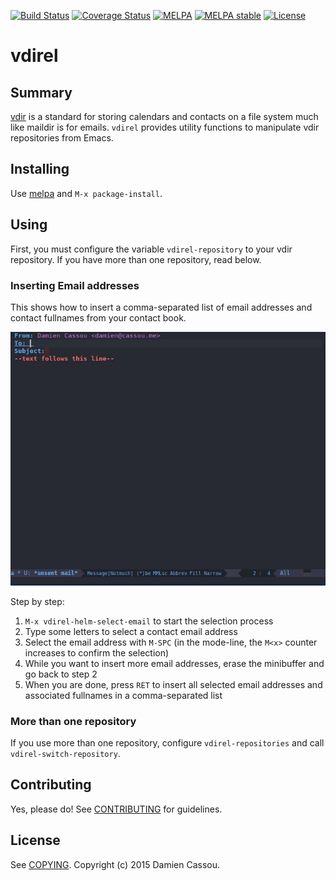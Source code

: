 [![Build Status](https://travis-ci.org/DamienCassou/vdirel.svg)](https://travis-ci.org/DamienCassou/vdirel)
[![Coverage Status](https://coveralls.io/repos/DamienCassou/vdirel/badge.svg)](https://coveralls.io/r/DamienCassou/vdirel)
[![MELPA](http://melpa.org/packages/vdirel-badge.svg)](http://melpa.org/#/vdirel)
[![MELPA stable](http://stable.melpa.org/packages/vdirel-badge.svg)](http://stable.melpa.org/#/vdirel)
[![License](http://img.shields.io/:license-gpl3-blue.svg)](http://www.gnu.org/licenses/gpl-3.0.html)

# vdirel

## Summary

[vdir](https://vdirsyncer.readthedocs.org/en/stable/vdir.html) is a standard for storing calendars and contacts on a file system much like maildir is for emails. `vdirel` provides utility functions to manipulate vdir repositories from Emacs.

## Installing

Use [melpa](http://melpa.org/) and `M-x package-install`.

## Using

First, you must configure the variable `vdirel-repository` to your
vdir repository. If you have more than one repository, read below.

### Inserting Email addresses

This shows how to insert a comma-separated list of email addresses and
contact fullnames from your contact book.

![Insertion animation using vdirel and helm](media/insert.gif)

Step by step:

1. `M-x vdirel-helm-select-email` to start the selection process
2. Type some letters to select a contact email address
3. Select the email address with `M-SPC` (in the mode-line, the `M<x>`
   counter increases to confirm the selection)
4. While you want to insert more email addresses, erase the minibuffer
   and go back to step 2
5. When you are done, press `RET` to insert all selected email
   addresses and associated fullnames in a comma-separated list

### More than one repository

If you use more than one repository, configure `vdirel-repositories`
and call `vdirel-switch-repository`.

## Contributing

Yes, please do! See [CONTRIBUTING][] for guidelines.

## License

See [COPYING][]. Copyright (c) 2015 Damien Cassou.


[CONTRIBUTING]: ./CONTRIBUTING.md
[COPYING]: ./COPYING

<!--  LocalWords:  minibuffer fullnames modeline
 -->
